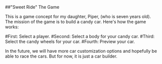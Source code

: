 ##"Sweet Ride" The Game

This is a game concept for my daughter, Piper, (who is seven years old).  The mission of the game is to build a candy car.  Here's how the game works:

#First: Select a player.
#Second: Select a body for your candy car.
#Third: Select the candy wheels for your car.
#Fourth: Preview your car.

In the future, we will have more car customization options and hopefully be able to race the cars.  But for now, it is just a car builder.
